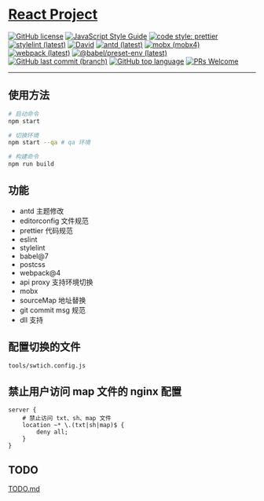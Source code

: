 # [React Project](https://github.com/lovelope/react-project)

[![GitHub license](https://img.shields.io/badge/license-MIT-blue.svg)](https://opensource.org/licenses/MIT)
[![JavaScript Style Guide](https://img.shields.io/badge/code_style-airbnb-brightgreen.svg)](https://github.com/airbnb/javascript)
[![code style: prettier](https://img.shields.io/badge/code_style-prettier-ff69b4.svg?style=flat-square)](https://prettier.io/)
[![stylelint (latest)](https://img.shields.io/npm/v/stylelint/latest.svg?label=stylelint)](https://stylelint.io/)
[![David](https://img.shields.io/david/lovelope/react-project.svg)](https://github.com/lovelope/react-project/raw/feature/ts/package.json)
[![antd (latest)](https://img.shields.io/npm/v/antd/latest.svg?label=antd)](https://ant.design/)
[![mobx (mobx4)](https://img.shields.io/npm/v/mobx/mobx4.svg?label=mobx%40mobx4)](https://mobx.js.org/)
[![webpack (latest)](https://img.shields.io/npm/v/webpack/latest.svg?label=webpack)](https://webpack.js.org/)
[![@babel/preset-env (latest)](https://img.shields.io/npm/v/@babel/preset-env/latest.svg?label=%40babel%2Fpreset-env)](https://babeljs.io/)
[![GitHub last commit (branch)](https://img.shields.io/github/last-commit/lovelope/react-project/feature/ts.svg)](https://github.com/lovelope/react-project/commits/feature/ts)
[![GitHub top language](https://img.shields.io/github/languages/top/lovelope/react-project.svg)](https://en.wikipedia.org/wiki/JavaScript)
[![PRs Welcome](https://img.shields.io/badge/PRs-welcome-brightgreen.svg)](https://github.com/lovelope/react-project/pulls)

---

## 使用方法

```bash
# 启动命令
npm start

# 切换环境
npm start --qa # qa 环境

# 构建命令
npm run build
```

## 功能

- antd 主题修改
- editorconfig 文件规范
- prettier 代码规范
- eslint
- stylelint
- babel@7
- postcss
- webpack@4
- api proxy 支持环境切换
- mobx
- sourceMap 地址替换
- git commit msg 规范
- dll 支持

## 配置切换的文件

`tools/swtich.config.js`

## 禁止用户访问 map 文件的 nginx 配置

```nginx
server {
	# 禁止访问 txt、sh、map 文件
	location ~* \.(txt|sh|map)$ {
		deny all;
	}
}
```

## TODO

[TODO.md](./TODO.md)
